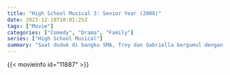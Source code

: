 ```yaml
---
title: "High School Musical 3: Senior Year (2008)"
date: 2023-12-18T10:01:25Z
tags: ["Movie"]
categories: ["Comedy", "Drama", "Family"]
series: ["High School Musical"]
summary: "Saat duduk di bangku SMA, Troy dan Gabriella bergumul dengan gagasan untuk berpisah satu sama lain saat masa kuliah semakin dekat. Bersama dengan Wildcats lainnya, mereka menggelar musikal musim semi untuk membahas pengalaman mereka, berharap..."
---
```


<mux-player stream-type="on-demand"
src="https://kp3d-my.sharepoint.com/personal/ryoo_kp3d_onmicrosoft_com/_layouts/15/download.aspx?share=EZzPT73E9VlOqW35sr5-mK4B0XyRFojHKR0Xdp7Or59DUw" prefer-playback="mse" controls>

</mux-player>


{{< movieinfo id="11887" >}}

<script src="https://cdn.jsdelivr.net/npm/@mux/mux-player"></script>

 <script type="application/ld+json ">
{
"@context": "https://schema.org/",
"@type": "VideoObject",
"name": "High School Musical 3: Senior Year (2008)",
"contentUrl": "https://stream.mux.com/QHocZ4yaEd01Jc7tTBbVPqM02wPdiJ700DY7Wz9NUMz1xs.m3u8",
"thumbnailUrl": "https://www.themoviedb.org/t/p/original/s9thwoLtBOjOEvqPAPStnRZgNHn.jpg?width=314&fit_mode=preserve&time=25",
"uploadDate": "2023-11-10T19:07:11Z",
}

</script>